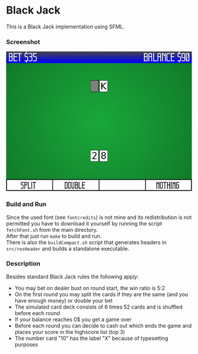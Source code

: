 # Black Jack

This is a Black Jack implementation using SFML.

### Screenshot

![Screenshot](/screenshot.png?raw=true)

### Build and Run

Since the used font (see `fontcredits`) is not mine and its redistribution is not permitted you have to download it yourself by running the script `fetchFont.sh` from the main directory.  
After that just run `make` to build and run.  
There is also the `buildCompact.sh` script that generates headers in `src/resHeader` and builds a standalone executable.

### Description

Besides standard Black Jack rules the following apply:
- You may bet on dealer bust on round start, the win ratio is 5:2
- On the first round you may split the cards if they are the same (and you have enough money) or double your bet
- The simulated card deck consists of 6 times 52 cards and is shuffled before each round
- If your balance reaches 0$ you get a game over
- Before each round you can decide to cash out which ends the game and places your score in the highscore list (top 3)
- The number card "10" has the label "X" because of typesetting purposes